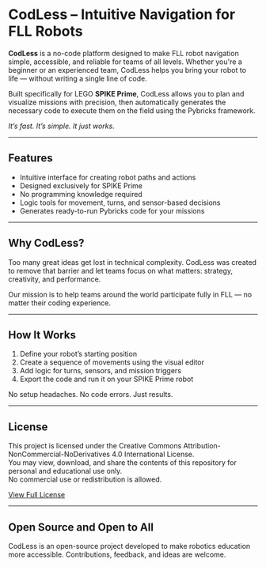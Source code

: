 # CodLess – Intuitive Navigation for FLL Robots

**CodLess** is a no-code platform designed to make FLL robot navigation simple, accessible, and reliable for teams of all levels. Whether you're a beginner or an experienced team, CodLess helps you bring your robot to life — without writing a single line of code.

Built specifically for LEGO **SPIKE Prime**, CodLess allows you to plan and visualize missions with precision, then automatically generates the necessary code to execute them on the field using the Pybricks framework.

*It’s fast. It’s simple. It just works.*

---

## Features

- Intuitive interface for creating robot paths and actions  
- Designed exclusively for SPIKE Prime  
- No programming knowledge required  
- Logic tools for movement, turns, and sensor-based decisions  
- Generates ready-to-run Pybricks code for your missions

---

## Why CodLess?

Too many great ideas get lost in technical complexity. CodLess was created to remove that barrier and let teams focus on what matters: strategy, creativity, and performance.

Our mission is to help teams around the world participate fully in FLL — no matter their coding experience.

---

## How It Works

1. Define your robot’s starting position  
2. Create a sequence of movements using the visual editor  
3. Add logic for turns, sensors, and mission triggers  
4. Export the code and run it on your SPIKE Prime robot  

No setup headaches. No code errors. Just results.


---

## License

This project is licensed under the Creative Commons Attribution-NonCommercial-NoDerivatives 4.0 International License.  
You may view, download, and share the contents of this repository for personal and educational use only.  
No commercial use or redistribution is allowed.

[View Full License](https://creativecommons.org/licenses/by-nc-nd/4.0/)

---

## Open Source and Open to All

CodLess is an open-source project developed to make robotics education more accessible. Contributions, feedback, and ideas are welcome.
